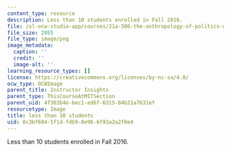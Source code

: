 ```yaml
---
content_type: resource
description: Less than 10 students enrolled in Fall 2016.
file: /ol-ocw-studio-app/courses/21a-506-the-anthropology-of-politics-u-s-presidential-election-edition-fall-2016/0c3bf6045f1dfdb90e966f93a2a2f0e4_ocwimage.2017-03-20.2017180814
file_size: 2955
file_type: image/png
image_metadata:
  caption: ''
  credit: ''
  image-alt: ''
learning_resource_types: []
license: https://creativecommons.org/licenses/by-nc-sa/4.0/
ocw_type: OCWImage
parent_title: Instructor Insights
parent_type: ThisCourseAtMITSection
parent_uid: 4f363b4e-bec1-ed6f-6315-84b21a7631ef
resourcetype: Image
title: less than 10 students
uid: 0c3bf604-5f1d-fdb9-0e96-6f93a2a2f0e4
---
```

Less than 10 students enrolled in Fall 2016.